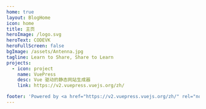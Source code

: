 ```yaml
---
home: true
layout: BlogHome
icon: home
title: 主页
heroImage: /logo.svg
heroText: CODEVK
heroFullScreen: false
bgImage: /assets/Antenna.jpg
tagline: Learn to Share, Share to Learn
projects:
  - icon: project
    name: VuePress
    desc: Vue 驱动的静态网站生成器
    link: https://v2.vuepress.vuejs.org/zh/

footer: 'Powered by <a href="https://v2.vuepress.vuejs.org/zh/" rel="noopener noreferrer" target="_blank">VuePress</a> & <a href="https://theme-hope.vuejs.press/zh/" rel="noopener noreferrer" target="_blank">Hope</a>'
---
```

